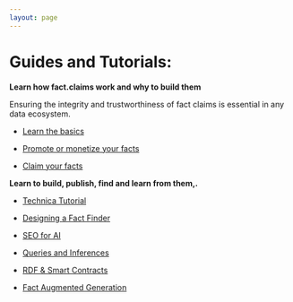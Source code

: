 ```yaml
---
layout: page
---
```

# Guides and Tutorials:

**Learn how fact.claims work and why to build them**

Ensuring the integrity and trustworthiness of fact claims is essential in any data ecosystem. 

- [Learn the basics](/howto/begin)

- [Promote or monetize your facts ](/howto/feature)

- [Claim your facts](/claim)

**Learn to build, publish, find and learn from them,.**

- [Technica Tutorial](/howto/tutorial)

- [Designing a Fact Finder](/howto/crawling)

- [SEO for AI](/howto/seo)

- [Queries and Inferences](/howto/sparql)

- [RDF & Smart Contracts](/usecase/web3)

- [Fact Augmented Generation](/howto/fag)

